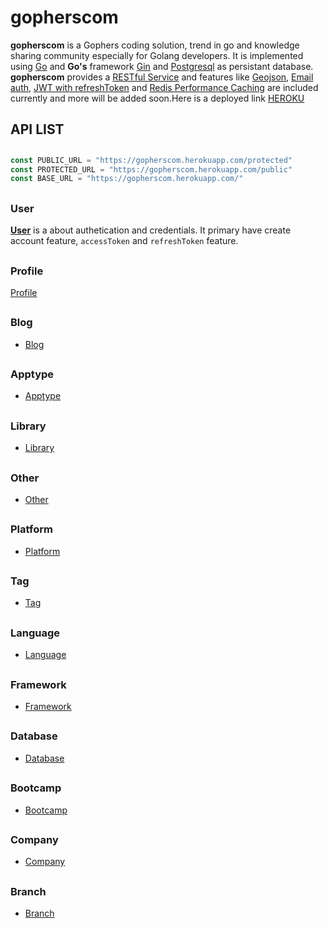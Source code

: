 # gopherscom

**gopherscom** is a Gophers coding solution, trend in go and knowledge sharing community especially for Golang developers. It is implemented using [Go](https://golang.org/) and **Go's** framework [Gin](https://github.com/gin-gonic) and [Postgresql](https://www.postgresql.org/) as persistant database. **gopherscom** provides a [RESTful Service](https://restfulapi.net/)
 and features like [Geojson](http://geojson.io/), [Email
auth](https://mail.google.com/), [JWT with refreshToken](http://www.passportjs.org/) and [Redis Performance Caching](https://redis.io/) are included currently and more will be
added soon.Here is a deployed link [HEROKU](https://gopherscom.herokuapp.com/)


##
##


## API LIST

##

```go
const PUBLIC_URL = "https://gopherscom.herokuapp.com/protected"
const PROTECTED_URL = "https://gopherscom.herokuapp.com/public"
const BASE_URL = "https://gopherscom.herokuapp.com/"
```
##


### User
**[User](./docs/user.md)** is a about authetication and credentials. It primary have create account feature, `accessToken` and `refreshToken` feature.
##

### Profile
[Profile](./docs/profile.md)
##

### Blog
- [Blog](./docs/blog.md)
##

### Apptype
- [Apptype](./docs/apptype.md)
##

### Library
- [Library](./docs/library.md)
##

### Other
- [Other](./docs/other.md)
##

### Platform
- [Platform](./docs/platform.md)
##

### Tag
- [Tag](./docs/tag.md)
##

### Language
- [Language](./docs/language.md)
##

### Framework
- [Framework](./docs/framework.md)
##

### Database
- [Database](./docs/database.md)
##

### Bootcamp
- [Bootcamp](./docs/bootcamp.md)
##

### Company
- [Company](./docs/company.md)
##

### Branch
- [Branch](./docs/branch.md)
##

##
##